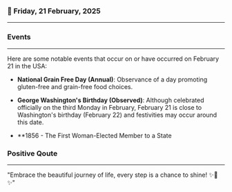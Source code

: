 ### 📅 Friday, 21 February, 2025
------
### Events
------
Here are some notable events that occur on or have occurred on February 21 in the USA:

- **National Grain Free Day (Annual)**: Observance of a day promoting gluten-free and grain-free food choices.
  
- **George Washington's Birthday (Observed)**: Although celebrated officially on the third Monday in February, February 21 is close to Washington's birthday (February 22) and festivities may occur around this date.

- **1856 - The First Woman-Elected Member to a State
### Positive Qoute
------
"Embrace the beautiful journey of life, every step is a chance to shine! ✨🌈✨"
